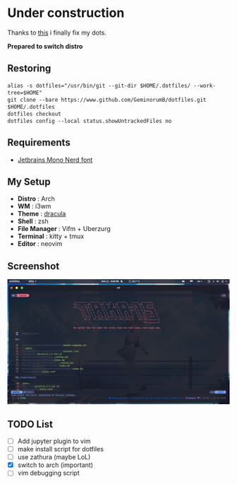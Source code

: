 # Under construction

Thanks to [this](https://harfangk.github.io/2016/09/18/manage-dotfiles-with-a-git-bare-repository.html) i finally fix my dots.

 **Prepared to switch distro** 

## Restoring
```  
alias -s dotfiles="/usr/bin/git --git-dir $HOME/.dotfiles/ --work-tree=$HOME"  
git clone --bare https://www.github.com/GeminorumB/dotfiles.git $HOME/.dotfiles  
dotfiles checkout  
dotfiles config --local status.showUntrackedFiles no
```

## Requirements
* [Jetbrains Mono Nerd font](https://github.com/ryanoasis/nerd-fonts/releases/download/v2.1.0/JetBrainsMono.zip)

## My Setup
* **Distro** : Arch
* **WM** : i3wm 
* **Theme** : [dracula](https://draculatheme.com/)
* **Shell** : zsh 
* **File Manager** : Vifm + Uberzurg
* **Terminal** : kitty + tmux 
* **Editor** : neovim 

## Screenshot
![Screenshot](./assets/screenshoot.png)

## TODO List
- [ ] Add jupyter plugin to vim
- [ ] make install script for dotfiles
- [ ] use zathura (maybe LoL)
- [x] switch to arch (important)
- [ ] vim debugging script 
